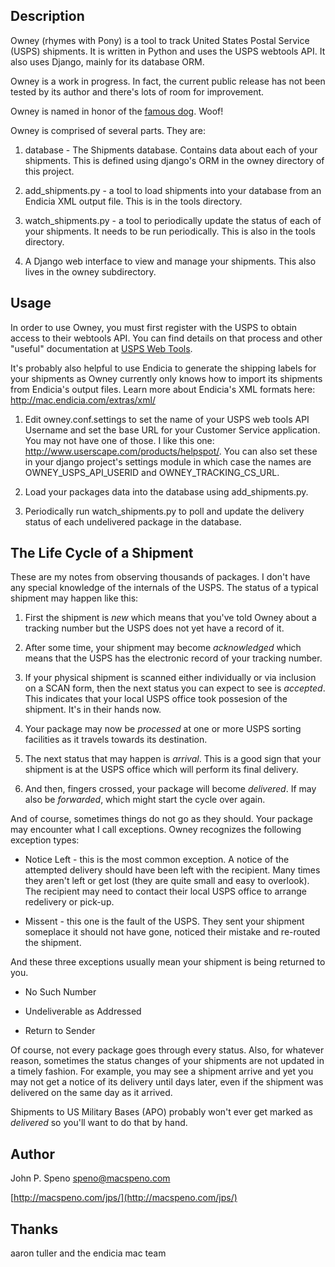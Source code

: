 Description
-----------
Owney (rhymes with Pony) is a tool to track United States Postal Service
(USPS) shipments. It is written in Python and uses the USPS webtools API. It
also uses Django, mainly for its database ORM.

Owney is a work in progress. In fact, the current public release has not
been tested by its author and there's lots of room for improvement.

Owney is named in honor of the [famous
dog](http://www.postalmuseum.si.edu/exhibits/2c1f_owney.html). Woof!


Owney is comprised of several parts. They are:

1. database - The Shipments database. Contains data about each of your
shipments. This is defined using django's ORM in the owney directory of
this project.

1. add_shipments.py - a tool to load shipments into your database from an
Endicia XML output file. This is in the tools directory.

1. watch_shipments.py - a tool to periodically update the status of each of
your shipments. It needs to be run periodically. This is also in the tools
directory.

1. A Django web interface to view and manage your shipments. This also lives in
the owney subdirectory.

Usage
-----
In order to use Owney, you must first register with the USPS to obtain access
to their webtools API. You can find details on that process and other "useful"
documentation at [USPS Web Tools](http://www.usps.com/webtools/).

It's probably also helpful to use Endicia to generate the shipping labels
for your shipments as Owney currently only knows how to import its
shipments from Endicia's output files. Learn more about Endicia's XML
formats here: <http://mac.endicia.com/extras/xml/>

1. Edit owney.conf.settings to set the name of your USPS web tools API
Username and set the base URL for your Customer Service application. You
may not have one of those. I like this one:
<http://www.userscape.com/products/helpspot/>. You can also set these in
your django project's settings module in which case the names are OWNEY_USPS_API_USERID
and OWNEY_TRACKING_CS_URL.

1. Load your packages data into the database using add_shipments.py.

1. Periodically run watch_shipments.py to poll and update the delivery status of each undelivered package in the database.


The Life Cycle of a Shipment
----------------------------
These are my notes from observing thousands of packages. I don't have any
special knowledge of the internals of the USPS. The status of a typical
shipment may happen like this:

1. First the shipment is *new* which means that you've told Owney about a
tracking number but the USPS does not yet have a record of it.

1. After some time, your shipment may become *acknowledged* which means that
the USPS has the electronic record of your tracking number.

1. If your physical shipment is scanned either individually or via inclusion on
a SCAN form, then the next status you can expect to see is *accepted*. This
indicates that your local USPS office took possesion of the shipment. It's in
their hands now.

1. Your package may now be *processed* at one or more USPS sorting facilities as it
travels towards its destination.

1. The next status that may happen is *arrival*. This is a good sign that your
shipment is at the USPS office which will perform its final delivery.

1. And then, fingers crossed, your package will become *delivered*. If may also
be *forwarded*, which might start the cycle over again.

And of course, sometimes things do not go as they should. Your package may
encounter what I call exceptions. Owney recognizes the following exception
types:

* Notice Left - this is the most common exception. A notice of the attempted
delivery should have been left with the recipient. Many times they aren't left
or get lost (they are quite small and easy to overlook). The recipient may need
to contact their local USPS office to arrange redelivery or pick-up.

* Missent - this one is the fault of the USPS. They sent your shipment
someplace it should not have gone, noticed their mistake and re-routed
the shipment.

And these three exceptions usually mean your shipment is being returned to you.

* No Such Number  

* Undeliverable as Addressed

* Return to Sender

Of course, not every package goes through every status. Also, for whatever
reason, sometimes the status changes of your shipments are not updated in a
timely fashion. For example, you may see a shipment arrive and yet you may not
get a notice of its delivery until days later, even if the shipment was
delivered on the same day as it arrived. 

Shipments to US Military Bases (APO) probably won't ever get marked as
*delivered* so you'll want to do that by hand.

Author
------
John P. Speno speno@macspeno.com

[http://macspeno.com/jps/](http://macspeno.com/jps/)

Thanks
------
aaron tuller and the endicia mac team
